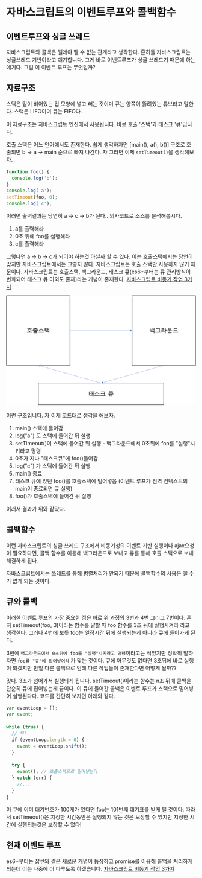 # 자바스크립트의 이벤트루프와 콜백함수

## 이벤트루프와 싱글 쓰레드

자바스크립트와 콜백은 뗄레야 뗄 수 없는 관계라고 생각한다. 흔히들 자바스크립트는 싱글쓰레드 기반이라고 얘기합니다. 그게 바로 이벤트루프가 싱글 쓰레드기 때문에 하는 얘기다. 그럼 이 이벤트 루프는 무엇일까?

## 자료구조

스택은 밑이 비어있는 컵 모양에 넣고 빼는 것이며 큐는 양쪽이 뚫려있는 튜브라고 말한다. 스택은 LIFO이며 큐는 FIFO다.

이 자료구조는 자바스크립트 엔진에서 사용됩니다. 바로 호출 '스택'과 태스크 '큐'입니다.

호출 스택은 어느 언어에서도 존재한다. 쉽게 생각하자면 [main(), a(), b()] 구조로 호출되면 b -> a -> main 순으로 빠져 나간다. 자 그러면 이제 `setTimeout()`을 생각해보자.

```js
function foo() {
  console.log('b');
}
console.log('a');
setTimeout(foo, 0);
console.log('c');
```

이러면 출력결과는 당연히 a -> c -> b가 된다.. 의사코드로 소스를 분석해봅시다.

1. a를 출력해라
2. 0초 뒤에 foo를 실행해라
3. c를 출력해라

그렇다면 a -> b -> c가 되어야 하는것 아닐까 할 수 있다. 이는 호출스택에서는 당연히 맞지만 자바스크립트에서는 그렇지 않다. 자바스크립트는 호출 스택만 사용하지 않기 때문이다. 자바스크립트는 호출스택, 백그라운드, 태스크 큐(es6+부터는 큐 관리방식이 변화되어 태스크 큐 이외도 존재)라는 개념이 존재한다.
[자바스크립트 비동기 작업 3가지](../EventLoop_Advanced.md)

![eventLoop](../assets/images/eventLoop.png)

이런 구조입니다. 자 이제 코드대로 생각을 해보자.

1. main() 스택에 들어감
2. log("a") 도 스택에 들어간 뒤 실행
3. setTimeout()이 스택에 들어간 뒤 실행 - 백그라운드에서 0초뒤에 foo를 "실행"시키라고 명령
4. 0초가 지나 "태스크큐"에 foo()들어감
5. log("c") 가 스택에 들어간 뒤 실행
6. main() 종료
7. 태스크 큐에 있던 foo()를 호출스택에 밀어넣음 (이벤트 루프가 전역 컨텍스트의 main이 종료되면 큐 실행)
8. foo()가 호출스택에 들어간 뒤 실행

이래서 결과가 위와 같았다.

## 콜백함수

이런 자바스크립트의 싱글 쓰레드 구조에서 비동기성의 이벤트 기반 실행이나 ajax요청이 필요하다면, 콜백 함수를 이용해 백그라운드로 보내고 큐를 통해 호출 스택으로 보내 해결하게 된다.

자바스크립트에서는 쓰레드를 통해 병렬처리가 안되기 때문에 콜백함수의 사용은 뗄 수가 없게 되는 것이다.

## 큐와 콜백

이러한 이벤트 루프의 가장 중요한 점은 바로 위 과정의 3번과 4번 그리고 7번이다. 흔히 setTimeout(foo, 3)이라는 함수를 말할 때 foo 함수를 3초 뒤에 실행시켜라 라고 생각한다. 그러나 4번에 보듯 foo는 일정시간 뒤에 실행되는게 아니라 큐에 들어가게 된다.

3번에 `백그라운드에서 0초뒤에 foo를 "실행"시키라고 명령`이라고는 적었지만 정확히 말하자면 `foo를 "큐"에 집어넣어라` 가 맞는 것이다. 큐에 아무것도 없다면 3초뒤에 바로 실행이 되겠지만 만일 다른 콜백으로 인해 다른 작업들이 존재한다면 어떻게 될까??

맞다. 3초가 넘어가서 실행되게 됩니다. setTimeout()이라는 함수는 n초 뒤에 콜백을 단순히 큐에 집어넣는게 끝이다. 이 큐에 들어간 콜백은 이벤트 루프가 스택으로 밀어넣어 실행된다다. 코드를 간단히 보자면 아래와 같다.

```js
var eventLoop = [];
var event;

while (true) {
  // 틱!
  if (eventLoop.length > 0) {
    event = eventLoop.shift();
  }

  try {
    event(); // 호출스택으로 밀어넣는다
  } catch (err) {
    //...
  }
}
```

이 큐에 이미 대기번호가 100개가 있다면 foo는 101번째 대기표를 받게 될 것이다. 따라서 setTimeout()은 지정한 시간동안은 실행되지 않는 것은 보장할 수 있지만 지정한 시간에 실행되는것은 보장할 수 없다!

## 현재 이벤트 루프

es6+부터는 잡큐와 같은 새로운 개념이 등장하고 promise를 이용해 콜백을 처리하게 되는데 이는 나중에 더 다루도록 하겠습니다.
[자바스크립트 비동기 작업 3가지](../EventLoop_Advanced.md)
